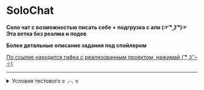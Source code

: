 # SoloChat

__Соло чат с возможностью писать себе + подгрузка с апи (☞ ͡° ͜ʖ ͡°)☞ Эта ветка без реалма и подов__

__Более детальные описание задания под спойлером__

[По ссылке находится гифка с реализованным проектом, нажимай ( ͡° ͜ʖ ͡ – ✧)](https://imgur.com/zTaLp49)
___

<details>
  <summary>Условия тестового ಠ╭╮ಠ</summary>

> Необходимо реализовать экран со списком сообщений (с помощью UIKit) с возможностью подгрузки сообщений с сервера. 
Сообщения должны располагаться снизу вверх друг за другом в порядке, присланном с сервера. 
Пользователь может скроллить сообщения сверху вниз (как в телеграме и других мессенджерах). 
Как только пользователь доскроллил до верха (не свайп или рефреш, а именно скролл), подгружать следующую пачку сообщений, и так пока сообщения не закончатся. 
Хронология и нумерация(!) сообщений должна соблюдаться в соответствии с offset (см. ниже).

> Можно реализовать любым способом, используя средства XCode и Swift без использования сторонних библиотек. 
На выходе должно получится полностью рабочее и интуитивно понятное приложение. 
При добавлении сообщений экран не должен перескакивать(!). Где идет загрузка - поставить индикатор загрузки. 
Поддержка светлой и темной темы. 
Заглушка и попытка повторного запроса на случай отсутствия интернета или невалидного ответа от сервера (будет приходить с некоторой вероятностью).
АПИ: https://numia.ru/api/getMessages?offset=0
offset - смещение

*Дополнение для тестового задания на позицию Middle Ios Developer:*

> Сверху экрана, над списком сообщений, должен быть статичный заголовок "Тестовое задание". 
Нативный UINavigationBar должен быть скрыт. Внизу экрана должно быть поле ввода для сообщений. 
При открытии клавиатуры поле должно подняться в соответствии с высотой клавиатуры. 
При нажатии Enter на клавиатуре в начало стека сообщений (то есть в самый низ) должно добавиться новое сообщение пользователя, поле ввода должно очиститься. 
Локальные сообщения должны сохраниться в любой локальной базе данных, при следующем запуске приложения они сразу должны быть в начале стека. 
Каждое новое сообщение, отправленное пользователем из поля ввода, должно появляться плавно. 
У каждого сообщения должна быть круглая аватарка (неважно, слева или справа), подгружаемая по любой ссылке из интернета.

> При нажатии на любое сообщение должен открыться новый экран, в котором будет подробная информация о сообщении: время отправки (любое), аватар, текст сообщения и кнопка "Удалить сообщение".
 Задизайнить этот экран нужно по своему усмотрению отталкиваясь от собственных представлений пользователького опыта в IOS-приложениях. 
Все элементы при открытии экрана должны появиться из прозрачности с анимацией в 1 секунду.
 По кнопке "Удалить" экран закрывается, сообщение удаляется из стека. 
Если удалено локальное отправленное пользователем сообщение, то оно удаляется из базы данных. 
Если удалено загруженное, то оно просто пропадает локально из стека в рамках сессии. Х
ронология дальнейших подгружаемых сообщений при этом не должна нарушиться. 
Экран также можно закрыть, не удаляя сообщение (свайпом слева направо или кнопкой "Назад").

</details>
